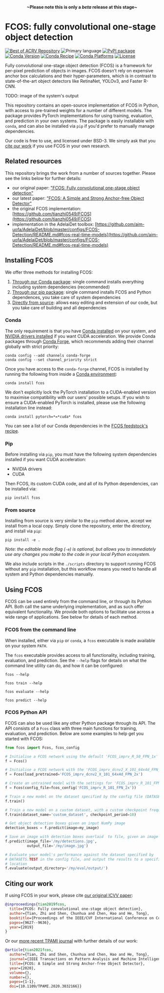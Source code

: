 <p align=center><strong>~Please note this is only a <em>beta</em> release at this stage~</strong></p>

# FCOS: fully convolutional one-stage object detection

[![Best of ACRV Repository](https://img.shields.io/badge/collection-best--of--acrv-%23a31b2a)](https://roboticvision.org/best-of-acrv)
![Primary language](https://img.shields.io/github/languages/top/best-of-acrv/fcos)
[![PyPI package](https://img.shields.io/pypi/pyversions/fcos)](https://pypi.org/project/fcos/)
[![Conda Version](https://img.shields.io/conda/vn/conda-forge/fcos.svg)](https://anaconda.org/conda-forge/fcos)
[![Conda Recipe](https://img.shields.io/badge/recipe-fcos-green.svg)](https://anaconda.org/conda-forge/fcos)
[![Conda Platforms](https://img.shields.io/conda/pn/conda-forge/fcos.svg)](https://anaconda.org/conda-forge/fcos)
[![License](https://img.shields.io/github/license/best-of-acrv/fcos)](./LICENSE.txt)

Fully convolutional one-stage object detection (FCOS) is a framework for per-pixel prediction of objects in images. FCOS doesn't rely on expensive anchor box calculations and their hyper-parameters, which is in contrast to state-of-the-art object detectors like RetinaNet, YOLOv3, and Faster R-CNN.

TODO: image of the system's output

This repository contains an open-source implementation of FCOS in Python, with access to pre-trained weights for a number of different models. The package provides PyTorch implementations for using training, evaluation, and prediction in your own systems. The package is easily installable with `conda`, and can also be installed via `pip` if you'd prefer to manually manage dependencies.

Our code is free to use, and licensed under BSD-3. We simply ask that you [cite our work](#citing-our-work) if you use FCOS in your own research.

## Related resources

This repository brings the work from a number of sources together. Please see the links below for further details:

- our original paper: ["FCOS: Fully convolutional one-stage object detection"](#citing-our-work)
- our latest paper: ["FCOS: A Simple and Strong Anchor-free Object Detector"](#citing-our-work)
- the original FCOS implementation: [https://github.com/tianzhi0549/FCOS](https://github.com/tianzhi0549/FCOS)
- implementation in the AdelaiDet toolbox: [https://github.com/aim-uofa/AdelaiDet/blob/master/configs/FCOS-Detection/README.md#fcos-real-time-models](https://github.com/aim-uofa/AdelaiDet/blob/master/configs/FCOS-Detection/README.md#fcos-real-time-models)

## Installing FCOS

We offer three methods for installing FCOS:

1. [Through our Conda package](#conda): single command installs everything including system dependencies (recommended)
2. [Through our pip package](#pip): single command installs FCOS and Python dependences, you take care of system dependencies
3. [Directly from source](#from-source): allows easy editing and extension of our code, but you take care of building and all dependencies

### Conda

The only requirement is that you have [Conda installed](https://conda.io/projects/conda/en/latest/user-guide/install/index.html) on your system, and [NVIDIA drivers installed](https://developer.nvidia.com/cuda-downloads?target_os=Linux&target_arch=x86_64&=Ubuntu&target_version=20.04&target_type=deb_network) if you want CUDA acceleration. We provide Conda packages through [Conda Forge](https://conda-forge.org/), which recommends adding their channel globally with strict priority:

```
conda config --add channels conda-forge
conda config --set channel_priority strict
```

Once you have access to the `conda-forge` channel, FCOS is installed by running the following from inside a [Conda environment](https://conda.io/projects/conda/en/latest/user-guide/tasks/manage-environments.html):

```
conda install fcos
```

We don't explicitly lock the PyTorch installation to a CUDA-enabled version to maximise compatibility with our users' possible setups. If you wish to ensure a CUDA-enabled PyTorch is installed, please use the following installation line instead:

```
conda install pytorch=*=*cuda* fcos
```

You can see a list of our Conda dependencies in the [FCOS feedstock's recipe](https://github.com/conda-forge/fcos-feedstock/blob/master/recipe/meta.yaml).

### Pip

Before installing via `pip`, you must have the following system dependencies installed if you want CUDA acceleration:

- NVIDIA drivers
- CUDA

Then FCOS, its custom CUDA code, and all of its Python dependencies, can be installed via:

```
pip install fcos
```

### From source

Installing from source is very similar to the `pip` method above, accept we install from a local copy. Simply clone the repository, enter the directory, and install via `pip`:

```
pip install -e .
```

_Note: the editable mode flag (`-e`) is optional, but allows you to immediately use any changes you make to the code in your local Python ecosystem._

We also include scripts in the `./scripts` directory to support running FCOS without any `pip` installation, but this workflow means you need to handle all system and Python dependencies manually.

## Using FCOS

FCOS can be used entirely from the command line, or through its Python API. Both call the same underlying implementation, and as such offer equivalent functionality. We provide both options to facilitate use across a wide range of applications. See below for details of each method.

### FCOS from the command line

When installed, either via `pip` or `conda`, a `fcos` executable is made available on your system `PATH`.

The `fcos` executable provides access to all functionality, including training, evaluation, and prediction. See the `--help` flags for details on what the command line utility can do, and how it can be configured:

```
fcos --help
```

```
fcos train --help
```

```
fcos evaluate --help
```

```
fcos predict --help
```

### FCOS Python API

FCOS can also be used like any other Python package through its API. The API consists of a `Fcos` class with three main functions for training, evaluation, and prediction. Below are some examples to help get you started with FCOS:

```python
from fcos import Fcos, fcos_config

# Initialise a FCOS network using the default 'FCOS_imprv_R_50_FPN_1x' model
f = Fcos()

# Initialise a FCOS network with the 'FCOS_imprv_dcnv2_X_101_64x4d_FPN_2x' model
f = Fcos(load_pretrained='FCOS_imprv_dcnv2_X_101_64x4d_FPN_2x')

# Create an untrained model with the settings for 'FCOS_imprv_R_101_FPN_2x'
f = Fcos(config_file=fcos_config('FCOS_imprv_R_101_FPN_2x'))

# Train a new model on the dataset specified by the config file (DATASETS.TRAIN)
f.train()

# Train a new model on a custom dataset, with a custom checkpoint frequency
f.train(dataset_name='custom_dataset', checkpoint_period=10)

# Get object detection boxes given an input NumPy image
detection_boxes = f.predict(image=my_image)

# Save an image with detection boxes overlaid  to file, given an image file
f.predict(image_file='/my/detections.jpg',
          output_file='/my/image.jpg')

# Evaluate your model's performance against the dataset specified by
# DATASETS.TEST in the config file, and output the results to a specific
# location
f.evaluate(output_directory='/my/eval/output/')
```

## Citing our work

If using FCOS in your work, please cite [our original ICVV paper](https://openaccess.thecvf.com/content_ICCV_2019/papers/Tian_FCOS_Fully_Convolutional_One-Stage_Object_Detection_ICCV_2019_paper.pdf):

```bibtex
@inproceedings{tian2019fcos,
  title={FCOS: Fully convolutional one-stage object detection},
  author={Tian, Zhi and Shen, Chunhua and Chen, Hao and He, Tong},
  booktitle={Proceedings of the IEEE/CVF International Conference on Computer Vision},
  pages={9627--9636},
  year={2019}
}
```

Or our [more recent TPAMI journal](https://arxiv.org/pdf/2006.09214.pdf) with further details of our work:

```bibtex
@article{tian2021fcos,
  author={Tian, Zhi and Shen, Chunhua and Chen, Hao and He, Tong},
  journal={IEEE Transactions on Pattern Analysis and Machine Intelligence},
  title={FCOS: A Simple and Strong Anchor-free Object Detector},
  year={2020},
  volume={},
  number={},
  pages={1-1},
  doi={10.1109/TPAMI.2020.3032166}}
```
